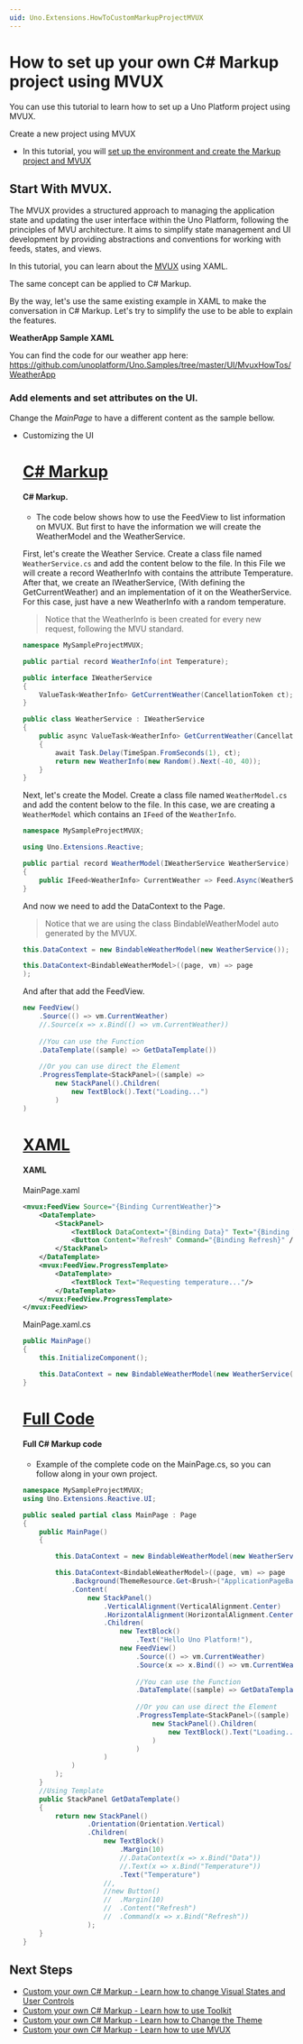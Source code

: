```yaml
---
uid: Uno.Extensions.HowToCustomMarkupProjectMVUX
---
```


# How to set up your own C# Markup project using MVUX

You can use this tutorial to learn how to set up a Uno Platform project using MVUX.

Create a new project using MVUX

- In this tutorial, you will [set up the environment and create the Markup project and MVUX](xref:Uno.Extensions.HowToMarkupMVUX)

## Start With MVUX.

The MVUX provides a structured approach to managing the application state and updating the user interface within the Uno Platform, following the principles of MVU architecture. 
It aims to simplify state management and UI development by providing abstractions and conventions for working with feeds, states, and views.

In this tutorial, you can learn about the [MVUX](xref:Uno.Extensions.Mvux.Overview) using XAML.

The same concept can be applied to C# Markup.

By the way, let's use the same existing example in XAML to make the conversation in C# Markup.
Let's try to simplify the use to be able to explain the features.

**WeatherApp Sample XAML**

You can find the code for our weather app here: https://github.com/unoplatform/Uno.Samples/tree/master/UI/MvuxHowTos/WeatherApp



### Add elements and set attributes on the UI.

Change the *MainPage* to have a different content as the sample bellow.

- Customizing the UI

    # [**C# Markup**](#tab/cs)

    #### C# Markup.

    - The code below shows how to use the FeedView to list information on MVUX.
    But first to have the information we will create the WeatherModel and the WeatherService.

    First, let's create the Weather Service.
    Create a class file named `WeatherService.cs` and add the content below to the file.
    In this File we will create a record WeatherInfo with contains the attribute Temperature.
    After that, we create an IWeatherService, (With defining the GetCurrentWeather) and an implementation of it on the WeatherService.
    For this case, just have a new WeatherInfo with a random temperature.

    > Notice that the WeatherInfo is been created for every new request, following the MVU standard. 

    ```csharp
    namespace MySampleProjectMVUX;

    public partial record WeatherInfo(int Temperature);

    public interface IWeatherService
    {
        ValueTask<WeatherInfo> GetCurrentWeather(CancellationToken ct);
    }

    public class WeatherService : IWeatherService
    {
        public async ValueTask<WeatherInfo> GetCurrentWeather(CancellationToken ct)
        {
            await Task.Delay(TimeSpan.FromSeconds(1), ct);
            return new WeatherInfo(new Random().Next(-40, 40));
        }
    }
    ```

    Next, let's create the Model.
    Create a class file named `WeatherModel.cs` and add the content below to the file.
    In this case, we are creating a `WeatherModel` which contains an `IFeed` of the `WeatherInfo`.

    ```csharp
    namespace MySampleProjectMVUX;

    using Uno.Extensions.Reactive;

    public partial record WeatherModel(IWeatherService WeatherService)
    {
        public IFeed<WeatherInfo> CurrentWeather => Feed.Async(WeatherService.GetCurrentWeather);
    }
    ```

    And now we need to add the DataContext to the Page.

    > Notice that we are using the class BindableWeatherModel auto generated by the MVUX.

    ```csharp
    this.DataContext = new BindableWeatherModel(new WeatherService());

    this.DataContext<BindableWeatherModel>((page, vm) => page
    );

    ```

    And after that add the FeedView.

    
    ```csharp
    new FeedView()
        .Source(() => vm.CurrentWeather)
        //.Source(x => x.Bind(() => vm.CurrentWeather))
							
        //You can use the Function
        .DataTemplate((sample) => GetDataTemplate())
							
        //Or you can use direct the Element
        .ProgressTemplate<StackPanel>((sample) => 
            new StackPanel().Children(
                new TextBlock().Text("Loading...")
            )
    )
    ```

    # [**XAML**](#tab/cli)
    
    #### XAML

    MainPage.xaml

    ```xml
    <mvux:FeedView Source="{Binding CurrentWeather}">
        <DataTemplate>
            <StackPanel>
                <TextBlock DataContext="{Binding Data}" Text="{Binding Temperature}" />
                <Button Content="Refresh" Command="{Binding Refresh}" />
            </StackPanel>
        </DataTemplate>
        <mvux:FeedView.ProgressTemplate>
            <DataTemplate>
                <TextBlock Text="Requesting temperature..."/>
            </DataTemplate>
        </mvux:FeedView.ProgressTemplate>
    </mvux:FeedView>
    ```

    MainPage.xaml.cs

    ```csharp
    public MainPage()
    {
        this.InitializeComponent();

        this.DataContext = new BindableWeatherModel(new WeatherService());
    }
    ```
    # [**Full Code**](#tab/code)
    
    #### Full C# Markup code
    
    - Example of the complete code on the MainPage.cs, so you can follow along in your own project.

    ```csharp
    namespace MySampleProjectMVUX;
    using Uno.Extensions.Reactive.UI;

    public sealed partial class MainPage : Page
    {
	    public MainPage()
	    {

		    this.DataContext = new BindableWeatherModel(new WeatherService());

		    this.DataContext<BindableWeatherModel>((page, vm) => page
			    .Background(ThemeResource.Get<Brush>("ApplicationPageBackgroundThemeBrush"))
			    .Content(
				    new StackPanel()
					    .VerticalAlignment(VerticalAlignment.Center)
					    .HorizontalAlignment(HorizontalAlignment.Center)
					    .Children(
						    new TextBlock()
							    .Text("Hello Uno Platform!"),
						    new FeedView()
							    .Source(() => vm.CurrentWeather)
							    .Source(x => x.Bind(() => vm.CurrentWeather))
							
							    //You can use the Function
							    .DataTemplate((sample) => GetDataTemplate())
							
							    //Or you can use direct the Element
							    .ProgressTemplate<StackPanel>((sample) => 
								    new StackPanel().Children(
									    new TextBlock().Text("Loading...")
								    )
							    )
					    )
			    )
		    );
	    }
	    //Using Template
	    public StackPanel GetDataTemplate()
	    {
		    return new StackPanel()
				    .Orientation(Orientation.Vertical)
				    .Children(
					    new TextBlock()
						    .Margin(10)
						    //.DataContext(x => x.Bind("Data"))
						    //.Text(x => x.Bind("Temperature"))
						    .Text("Temperature")
					    //,
					    //new Button()
					    //	.Margin(10)
					    //	.Content("Refresh")
					    //	.Command(x => x.Bind("Refresh"))
				    );
	    }
    }

    ```

## Next Steps

- [Custom your own C# Markup - Learn how to change Visual States and User Controls](xref:Uno.Extensions.HowToCustomMarkupProjectVisualStates)
- [Custom your own C# Markup - Learn how to use Toolkit](xref:Uno.Extensions.HowToCustomMarkupProjectToolkit)
- [Custom your own C# Markup - Learn how to Change the Theme](xref:Uno.Extensions.HowToCustomMarkupProjectTheme)
- [Custom your own C# Markup - Learn how to use MVUX](xref:Uno.Extensions.HowToCustomMarkupProjectMVUX)
